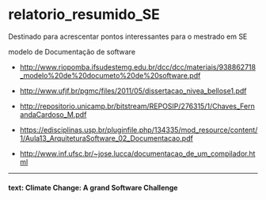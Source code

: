 # relatorio_resumido_SE
Destinado para acrescentar pontos interessantes para o mestrado em SE

<p> modelo de Documentação de software</p>

- http://www.riopomba.ifsudestemg.edu.br/dcc/dcc/materiais/938862718_modelo%20de%20documeto%20de%20software.pdf

- http://www.ufjf.br/pgmc/files/2011/05/dissertacao_nivea_bellose1.pdf

- http://repositorio.unicamp.br/bitstream/REPOSIP/276315/1/Chaves_FernandaCardoso_M.pdf

- https://edisciplinas.usp.br/pluginfile.php/134335/mod_resource/content/1/Aula13_ArquiteturaSoftware_02_Documentacao.pdf

- http://www.inf.ufsc.br/~jose.lucca/documentacao_de_um_compilador.html
---

#### text: Climate Change: A grand Software Challenge

